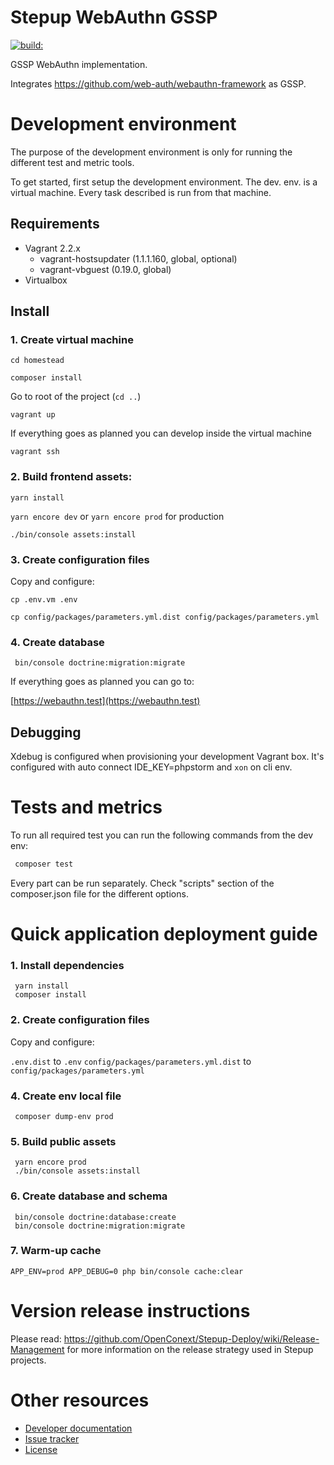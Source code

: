 Stepup WebAuthn GSSP
===================

<a href="#">
    <img src="https://travis-ci.org/OpenConext/Stepup-Webauthn.svg?branch=master" alt="build:">
</a></br>

GSSP WebAuthn implementation.

Integrates https://github.com/web-auth/webauthn-framework as GSSP.

Development environment
======================

The purpose of the development environment is only for running the different test and metric tools.

To get started, first setup the development environment. The dev. env. is a virtual machine. Every task described is run
from that machine.  

Requirements
-------------------
- Vagrant 2.2.x
    - vagrant-hostsupdater (1.1.1.160, global, optional)
    - vagrant-vbguest (0.19.0, global)
- Virtualbox

Install
-------------------

### 1. Create virtual machine

``` cd homestead ``` 
 
``` composer install ```

Go to root of the project (```cd ..```) 

``` vagrant up ```

If everything goes as planned you can develop inside the virtual machine

``` vagrant ssh ```

### 2. Build frontend assets:

``` yarn install ```

``` yarn encore dev ``` or ``` yarn encore prod ``` for production 

``` ./bin/console assets:install ```

### 3. Create configuration files

Copy and configure:
 
```cp .env.vm .env```

```cp config/packages/parameters.yml.dist config/packages/parameters.yml```

### 4. Create database
``` 
 bin/console doctrine:migration:migrate
``` 

If everything goes as planned you can go to:

[https://webauthn.test](https://webauthn.test)

Debugging
-------------------
Xdebug is configured when provisioning your development Vagrant box. 
It's configured with auto connect IDE_KEY=phpstorm and ```xon``` on cli env. 

Tests and metrics
======================

To run all required test you can run the following commands from the dev env:

```bash 
 composer test 
```

Every part can be run separately. Check "scripts" section of the composer.json file for the different options.

Quick application deployment guide
=====================

### 1. Install dependencies

```
 yarn install
 composer install
```

### 2. Create configuration files

Copy and configure:
 
```.env.dist``` to  ```.env```
```config/packages/parameters.yml.dist``` to ```config/packages/parameters.yml```

### 4. Create env local file

```
 composer dump-env prod
```

### 5. Build public assets

```
 yarn encore prod
 ./bin/console assets:install
```

### 6. Create database and schema 

```
 bin/console doctrine:database:create
 bin/console doctrine:migration:migrate
```

### 7. Warm-up cache

```
APP_ENV=prod APP_DEBUG=0 php bin/console cache:clear
```

Version release instructions
=====================

Please read: https://github.com/OpenConext/Stepup-Deploy/wiki/Release-Management for more information on the release strategy used in Stepup projects.

Other resources
======================

 - [Developer documentation](docs/index.md)
 - [Issue tracker](https://www.pivotaltracker.com/n/projects/1163646)
 - [License](LICENSE)

